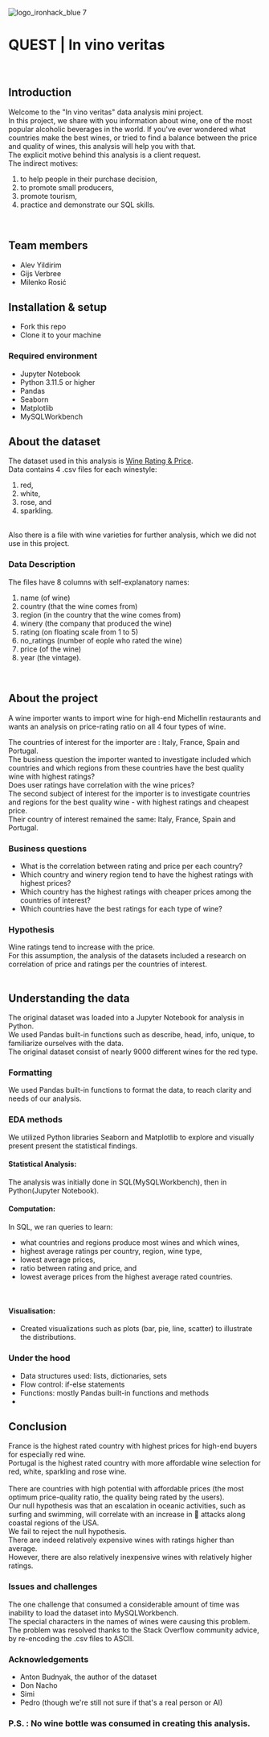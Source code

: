 ![logo_ironhack_blue 7](https://user-images.githubusercontent.com/23629340/40541063-a07a0a8a-601a-11e8-91b5-2f13e4e6b441.png)

# QUEST | In vino veritas

<br>

## Introduction

Welcome to the "In vino veritas" data analysis mini project.
<br>
In this project, we share with you information about wine, one of the most popular alcoholic beverages in the world.
If you've ever wondered what countries make the best wines, or tried to find a balance between the price and quality of wines, 
this analysis will help you with that. 
<br>
The explicit motive behind this analysis is a client request.
<br>
The indirect motives:
1. to help people in their purchase decision,
2. to promote small producers,
3. promote tourism,
4. practice and demonstrate our SQL skills.
<br>

## Team members
- Alev Yildirim
- Gijs Verbree
- Milenko Rosić

## Installation & setup
- Fork this repo
- Clone it to your machine

### Required environment
- Jupyter Notebook
- Python 3.11.5 or higher
- Pandas
- Seaborn
- Matplotlib
- MySQLWorkbench

## About the dataset
The dataset used in this analysis is [Wine Rating & Price](https://www.kaggle.com/datasets/budnyak/wine-rating-and-price).
<br>
Data contains 4 .csv files for each winestyle:
1. red, 
2. white, 
3. rose, and 
4. sparkling.
<br>
Also there is a file with wine varieties for further analysis, which we did not use in this project.
<br>

### Data Description
The files have 8 columns with self-explanatory names:
1. name (of wine)
2. country (that the wine comes from)
3. region (in the country that the wine comes from)
4. winery (the company that produced the wine)
5. rating (on floating scale from 1 to 5)
6. no_ratings (number of eople who rated the wine)
7. price (of the wine)
8. year (the vintage).
<br>

## About the project
A wine importer wants to import wine for high-end Michellin restaurants and wants an analysis on price-rating ratio on all 4 four types of wine.

The countries of interest for the importer are : Italy, France, Spain and Portugal.
<br>
The business question the importer wanted to investigate included which countries and which regions from these countries have the best quality wine with highest ratings? 
<br>
Does user ratings have correlation with the wine prices? 
<br>
The second subject of interest for the importer is to investigate countries and regions for the best quality wine - with highest ratings and cheapest price. 
<br>
Their country of interest remained the same: Italy, France, Spain and Portugal.
<br>

### Business questions
- What is the correlation between rating and price per each country?
- Which country and winery region tend to have the highest ratings with highest prices?
- Which country has the highest ratings with cheaper prices among the countries of interest?  
- Which countries have the best ratings for each type of wine?

### Hypothesis
Wine ratings tend to increase with the price.
<br>
For this assumption, the analysis of the datasets included a research on correlation of price and ratings per the countries of interest.   
<br>

## Understanding the data

The original dataset was loaded into a Jupyter Notebook for analysis in Python.
<br>
We used Pandas built-in functions such as describe, head, info, unique, to familiarize ourselves with the data.
<br>
The original dataset consist of nearly 9000 different wines for the red type.
<br>

### Formatting
We used Pandas built-in functions to format the data, to reach clarity and needs of our analysis.
<br>

### EDA methods
We utilized Python libraries Seaborn and Matplotlib to explore and visually present present the statistical findings.
<br>

#### Statistical Analysis:
The analysis was initially done in SQL(MySQLWorkbench), then in Python(Jupyter Notebook).
<br>

#### Computation:
In SQL, we ran queries to learn:
- what countries and regions produce most wines and which wines,
- highest average ratings per country, region, wine type,
- lowest average prices,
- ratio between rating and price, and
- lowest average prices from the highest average rated countries.
<br>

#### Visualisation:
- Created visualizations such as plots (bar, pie, line, scatter) to illustrate the distributions.

### Under the hood
- Data structures used: lists, dictionaries, sets
- Flow control: if-else statements
- Functions: mostly Pandas built-in functions and methods
- 

## Conclusion
France is the highest rated country with highest prices for high-end buyers for especially red wine. 
<br>
Portugal is the highest rated country with more affordable wine selection for red, white, sparkling and rose wine.   
<br>
There are countries with high potential with affordable prices (the most optimum price-quality ratio, the quality being rated by the users).
<br>
Our null hypothesis was that an escalation in oceanic activities, such as surfing and swimming, will correlate with an increase in 🦈 attacks along coastal regions of the USA.
<br>
We fail to reject the null hypothesis.
<br>
There are indeed relatively expensive wines with ratings higher than average.
<br>
However, there are also relatively inexpensive wines with relatively higher ratings.

### Issues and challenges
The one challenge that consumed a considerable amount of time was inability to load the dataset into MySQLWorkbench.
<br>
The special characters in the names of wines were causing this problem.
<br>
The problem was resolved thanks to the Stack Overflow community advice, by re-encoding the .csv files to ASCII.
<br>

### Acknowledgements
- Anton Budnyak, the author of the dataset
- Don Nacho
- Simi
- Pedro (though we're still not sure if that's a real person or AI)

### P.S. : No wine bottle was consumed in creating this analysis.
